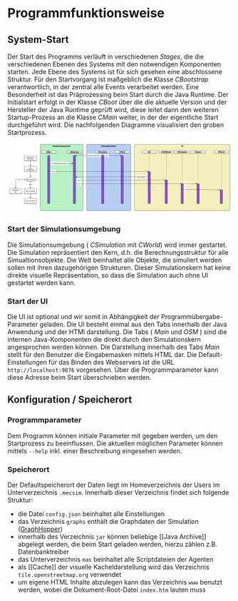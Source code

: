 # Programmfunktionsweise

## System-Start

Der Start des Programms verläuft in verschiedenen _Stages_, die die verschiedenen Ebenen des Systems mit den notwendigen Komponenten starten. Jede Ebene des
Systems ist für sich gesehen eine abschlossene Struktur. Für den Startvorgang ist maßgeblich die Klasse _CBootstrap_ verantwortlich, in der zentral alle
Events verarbeitet werden. Eine Besonderheit ist das Präprozessing beim Start durch die Java Runtime. Der Initialstart erfolgt in der Klasse _CBoot_ über
die die aktuelle Version und der Hersteller der Java Runtime geprüft wird, diese leitet dann den weiteren Startup-Prozess an die Klasse _CMain_ weiter, in
der der eigentliche Start durchgeführt wird. Die nachfolgenden Diagramme visualisiert den groben Startprozess.

![Startup](image/startup-diagramm.png)


### Start der Simulationsumgebung

Die Simulationsumgebung ( _CSimulation_ mit _CWorld_) wird immer gestartet. Die Simulation repräsentiert den Kern, d.h. die Berechnungsstruktur für alle
Simualtionsobjekte. Die Welt beinhaltet alle Objekte, die simuliert werden sollen mit ihren dazugehörigen Strukturen. Dieser Simulationskern hat keine
direkte visuelle Repräsentation, so dass die Simulation auch ohne UI gestartet werden kann. 


### Start der UI

Die UI ist optional und wir somit in Abhängigkeit der Programmübergabe-Parameter geladen. Die UI besteht einmal aus den Tabs innerhalb der Java Anwendung und
der HTMl darstellung. Die Tabs ( _Main_ und _OSM_ ) sind die internen Java-Komponenten die direkt durch den Simulationskern angesprochen werden können. Die
Darstellung innerhalb des Tabs _Main_ stellt für den Benutzer die Eingabemasken mittels HTML dar. Die Default-Einstellungen für das Binden des Webservers
ist die URL ```http://localhost:9876``` vorgesehen. Über die Programmparameter kann diese Adresse beim Start überschrieben werden.


## Konfiguration / Speicherort

### Programmparameter

Dem Programm können initiale Parameter mit gegeben werden, um den Startprozess zu beeinflussen. Die aktuellen möglichen Parameter können mittels ```--help```
inkl. einer Beschreibung eingesehen werden.


### Speicherort

Der Defaultspeicherort der Daten liegt im Homeverzeichnis der Users im Unterverzeichnis ```.mecsim```. Innerhalb dieser Verzeichnis findet sich folgende Struktur:

* die Datei ```config.json``` beinhaltet alle Einstellungen
* das Verzeichnis ```graphs``` enthält die Graphdaten der Simulation ([GraphHopper](https://graphhopper.com/))
* innerhalb des Verzeichnis ```jar``` können beliebige [[Java Archive]] abgelegt werden, die beim Start geladen werden, hierzu zählen z.B. Datenbanktreiber
* das Unterverzeichnis ```mas``` beinhaltet alle Scriptdateien der Agenten
* als [[Cache]] der visuelle Kacheldarstellung wird das Verzeichnis ```tile.openstreetmap.org``` verwendet
* um eigene HTML Inhalte abzulegen kann das Verzeichnis ```www``` benutzt werden, wobei die Dokument-Root-Datei ```index.htm``` lauten muss





